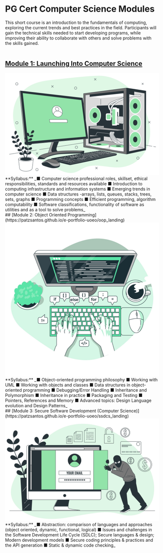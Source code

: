 # PG Cert Computer Science Modules<br>
This short course is an introduction to the fundamentals of computing, exploring the current trends and best practices in the field. Participants will gain the technical skills needed to start developing programs, while improving their ability to collaborate with others and solve problems with the skills gained.<br>
<br>
## [Module 1: Launching Into Computer Science](https://patzsantos.github.io/e-portfolio-uoeo/lcs_landing)<br>
<img src="images/module1.jpeg?raw=true"/>
**Syllabus:**
_■ Computer science professional roles, skillset, ethical responsibilities, standards and resources available
■ Introduction to computing infrastructure and information systems
■ Emerging trends in computer science
■ Data structures -arrays, lists, queues, stacks,
trees, sets, graphs
■ Programming concepts
■ Efficient programming, algorithm computability
■ Software classifications, functionality of software as utilities and as a tool to solve problems_
<br>
## [Module 2: Object Oriented Programming](https://patzsantos.github.io/e-portfolio-uoeo/oop_landing)<br>
<img src="images/module2.jpeg?raw=true"/>
**Syllabus:**
_■ Object-oriented programming philosophy
■ Working with UML
■ Working with objects and classes
■ Data structures in object-oriented programming ■ Debugging/Error Handling
■ Inheritance and Polymorphism
■ Inheritance in practice
■ Packaging and Testing
■ Pointers, References and Memory
■ Advanced topics: Design Language evolution and Design Patterns_
<br>
## [Module 3: Secure Software Development (Computer Science)](https://patzsantos.github.io/e-portfolio-uoeo/ssdcs_landing)<br>
<img src="images/module3.jpeg?raw=true"/>
**Syllabus:**
_■ Abstraction: comparison of languages and approaches (object oriented, dynamic, functional, logical)
■ Issues and challenges in the Software Development Life Cycle (SDLC); Secure languages & design; Modern development models
■ Secure coding principles & practices and the API generation
■ Static & dynamic code checking_


